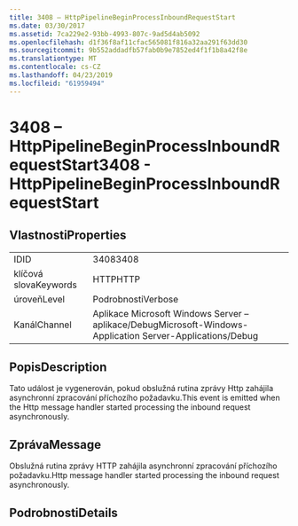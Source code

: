 ```yaml
---
title: 3408 – HttpPipelineBeginProcessInboundRequestStart
ms.date: 03/30/2017
ms.assetid: 7ca229e2-93bb-4993-807c-9ad5d4ab5092
ms.openlocfilehash: d1f36f8af11cfac565081f816a32aa291f63dd30
ms.sourcegitcommit: 9b552addadfb57fab0b9e7852ed4f1f1b8a42f8e
ms.translationtype: MT
ms.contentlocale: cs-CZ
ms.lasthandoff: 04/23/2019
ms.locfileid: "61959494"
---
```

# <a name="3408---httppipelinebeginprocessinboundrequeststart"></a><span data-ttu-id="9de20-102">3408 – HttpPipelineBeginProcessInboundRequestStart</span><span class="sxs-lookup"><span data-stu-id="9de20-102">3408 - HttpPipelineBeginProcessInboundRequestStart</span></span>
## <a name="properties"></a><span data-ttu-id="9de20-103">Vlastnosti</span><span class="sxs-lookup"><span data-stu-id="9de20-103">Properties</span></span>  
  
|||  
|-|-|  
|<span data-ttu-id="9de20-104">ID</span><span class="sxs-lookup"><span data-stu-id="9de20-104">ID</span></span>|<span data-ttu-id="9de20-105">3408</span><span class="sxs-lookup"><span data-stu-id="9de20-105">3408</span></span>|  
|<span data-ttu-id="9de20-106">klíčová slova</span><span class="sxs-lookup"><span data-stu-id="9de20-106">Keywords</span></span>|<span data-ttu-id="9de20-107">HTTP</span><span class="sxs-lookup"><span data-stu-id="9de20-107">HTTP</span></span>|  
|<span data-ttu-id="9de20-108">úroveň</span><span class="sxs-lookup"><span data-stu-id="9de20-108">Level</span></span>|<span data-ttu-id="9de20-109">Podrobnosti</span><span class="sxs-lookup"><span data-stu-id="9de20-109">Verbose</span></span>|  
|<span data-ttu-id="9de20-110">Kanál</span><span class="sxs-lookup"><span data-stu-id="9de20-110">Channel</span></span>|<span data-ttu-id="9de20-111">Aplikace Microsoft Windows Server – aplikace/Debug</span><span class="sxs-lookup"><span data-stu-id="9de20-111">Microsoft-Windows-Application Server-Applications/Debug</span></span>|  
  
## <a name="description"></a><span data-ttu-id="9de20-112">Popis</span><span class="sxs-lookup"><span data-stu-id="9de20-112">Description</span></span>  
 <span data-ttu-id="9de20-113">Tato událost je vygenerován, pokud obslužná rutina zprávy Http zahájila asynchronní zpracování příchozího požadavku.</span><span class="sxs-lookup"><span data-stu-id="9de20-113">This event is emitted when the Http message handler started processing the inbound request asynchronously.</span></span>  
  
## <a name="message"></a><span data-ttu-id="9de20-114">Zpráva</span><span class="sxs-lookup"><span data-stu-id="9de20-114">Message</span></span>  
 <span data-ttu-id="9de20-115">Obslužná rutina zprávy HTTP zahájila asynchronní zpracování příchozího požadavku.</span><span class="sxs-lookup"><span data-stu-id="9de20-115">Http message handler started processing the inbound request asynchronously.</span></span>  
  
## <a name="details"></a><span data-ttu-id="9de20-116">Podrobnosti</span><span class="sxs-lookup"><span data-stu-id="9de20-116">Details</span></span>

